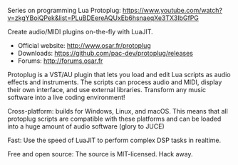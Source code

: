 Series on programming Lua Protoplug: https://www.youtube.com/watch?v=zkgYBoiQPek&list=PLuBDEereAQUxEb6hsnaeqXe3TX3IbGfPG

Create audio/MIDI plugins on-the-fly with LuaJIT.

* Official website: http://www.osar.fr/protoplug
* Downloads: https://github.com/pac-dev/protoplug/releases
* Forums: http://forums.osar.fr

Protoplug is a VST/AU plugin that lets you load and edit Lua scripts as audio effects and instruments. The scripts can process audio and MIDI, display their own interface, and use external libraries. Transform any music software into a live coding environment!

Cross-platform: builds for Windows, Linux, and macOS. This means that all protoplug scripts are compatible with these platforms and can be loaded into a huge amount of audio software (glory to JUCE)

Fast: Use the speed of LuaJIT to perform complex DSP tasks in realtime.

Free and open source: The source is MIT-licensed. Hack away.
